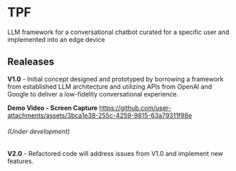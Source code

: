 # TPF 
  
LLM framework for a conversational chatbot curated for a specific user and implemented into an edge device

## Realeases
  **V1.0** - Initial concept designed and prototyped by borrowing a framework from established LLM architecture and utilizing APIs from OpenAI and Google to deliver a low-fidelity conversational experience.
  
  **Demo Video - Screen Capture**
https://github.com/user-attachments/assets/3bca1e38-255c-4259-9815-63a79311f98e



###### (Under development)
**V2.0** - Refactored code will address issues from V1.0 and implement new features.

